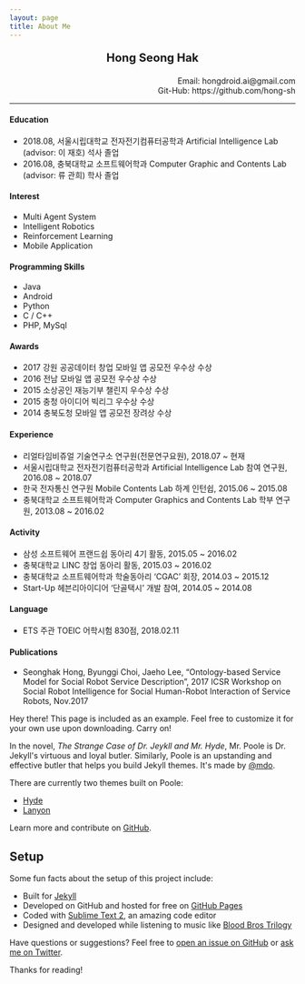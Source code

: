```yaml
---
layout: page
title: About Me
---
```


<p style="text-align:center; font-weight:bold; font-size: 20px"> Hong Seong Hak</p>
<p style="text-align:right; font-size:14px">Email: hongdroid.ai@gmail.com
<br>Git-Hub: https://github.com/hong-sh</p>

------------------------------------------------------------------------------------------------

#### Education
* 2018.08, 서울시립대학교 전자전기컴퓨터공학과 Artificial Intelligence Lab (advisor: 이 재호) 석사 졸업 
* 2016.08, 충북대학교 소프트웨어학과 Computer Graphic and Contents Lab (advisor: 류 관희) 학사 졸업 

#### Interest
* Multi Agent System
* Intelligent Robotics
* Reinforcement Learning
* Mobile Application

#### Programming Skills  
* Java 
* Android 
* Python
* C / C++
* PHP, MySql  
 
#### Awards 
* 2017 강원 공공데이터 창업 모바일 앱 공모전 우수상 수상 
* 2016 전남 모바일 앱 공모전 우수상 수상
* 2015 소상공인 재능기부 챌린지 우수상 수상 
* 2015 충청 아이디어 빅리그 우수상 수상 
* 2014 충북도청 모바일 앱 공모전 장려상 수상 

#### Experience 
* 리얼타임비쥬얼 기술연구소 연구원(전문연구요원), 2018.07 ~ 현재 
* 서울시립대학교 전자전기컴퓨터공학과 Artificial Intelligence Lab 참여 연구원, 2016.08 ~ 2018.07
* 한국 전자통신 연구원 Mobile Contents Lab 하계 인턴쉽, 2015.06 ~ 2015.08 
* 충북대학교 소프트웨어학과 Computer Graphics and Contents Lab 학부 연구원, 2013.08 ~ 2016.02 

#### Activity 
* 삼성 소프트웨어 프랜드쉽 동아리 4기 활동, 2015.05 ~ 2016.02 
* 충북대학교 LINC 창업 동아리 활동, 2015.03 ~ 2016.02 
* 충북대학교 소프트웨어학과 학술동아리 ‘CGAC’ 회장, 2014.03 ~ 2015.12 
* Start-Up 헤븐리아이디어 ‘단골택시’ 개발 참여, 2014.05 ~ 2014.08 
 
#### Language 
* ETS 주관 TOEIC 어학시험 830점, 2018.02.11 
 
#### Publications 
* Seonghak Hong, Byunggi Choi, Jaeho Lee, “Ontology-based Service Model for Social Robot Service Description”, 2017 ICSR Workshop on Social Robot Intelligence for Social Human-Robot Interaction of Service Robots, Nov.2017 

<p class="message">
  Hey there! This page is included as an example. Feel free to customize it for your own use upon downloading. Carry on!
</p>

In the novel, *The Strange Case of Dr. Jeykll and Mr. Hyde*, Mr. Poole is Dr. Jekyll's virtuous and loyal butler. Similarly, Poole is an upstanding and effective butler that helps you build Jekyll themes. It's made by [@mdo](https://twitter.com/mdo).

There are currently two themes built on Poole:

* [Hyde](http://hyde.getpoole.com)
* [Lanyon](http://lanyon.getpoole.com)

Learn more and contribute on [GitHub](https://github.com/poole).

## Setup

Some fun facts about the setup of this project include:

* Built for [Jekyll](http://jekyllrb.com)
* Developed on GitHub and hosted for free on [GitHub Pages](https://pages.github.com)
* Coded with [Sublime Text 2](http://sublimetext.com), an amazing code editor
* Designed and developed while listening to music like [Blood Bros Trilogy](https://soundcloud.com/maddecent/sets/blood-bros-series)

Have questions or suggestions? Feel free to [open an issue on GitHub](https://github.com/poole/issues/new) or [ask me on Twitter](https://twitter.com/mdo).

Thanks for reading!
